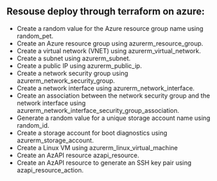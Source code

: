 ## Resouse deploy through terraform on azure:

- Create a random value for the Azure resource group name using random_pet.
- Create an Azure resource group using azurerm_resource_group.
- Create a virtual network (VNET) using azurerm_virtual_network.
- Create a subnet using azurerm_subnet.
- Create a public IP using azurerm_public_ip.
- Create a network security group using azurerm_network_security_group.
- Create a network interface using azurerm_network_interface.
- Create an association between the network security group and the network interface using azurerm_network_interface_security_group_association.
- Generate a random value for a unique storage account name using random_id.
- Create a storage account for boot diagnostics using azurerm_storage_account.
- Create a Linux VM using azurerm_linux_virtual_machine
- Create an AzAPI resource azapi_resource.
- Create an AzAPI resource to generate an SSH key pair using azapi_resource_action.